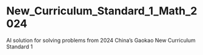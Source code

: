 # New_Curriculum_Standard_1_Math_2024
AI solution for  solving problems from 2024 China’s Gaokao New Curriculum Standard 1
